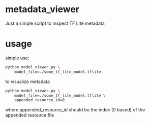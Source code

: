 # metadata_viewer
Just a simple script to inspect TF Lite metadata

# usage
simple use:
```bash
python model_viewer.py \
    model_file=./some_tf_lite_model.tflite
```

to visualize metadata
```bash
python model_viewer.py \
    model_file=./some_tf_lite_model.tflite \
    appended_resource_id=0
```

where appended_resource_id should be the index (0 based) of the appended resource file



